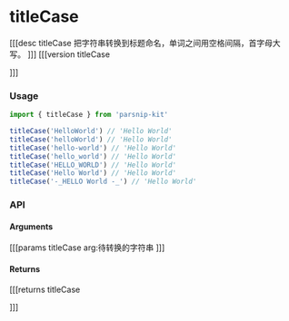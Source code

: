 # titleCase
[[[desc titleCase
把字符串转换到标题命名，单词之间用空格间隔，首字母大写。
]]]
[[[version titleCase
  
]]]
### Usage

```ts
import { titleCase } from 'parsnip-kit'

titleCase('HelloWorld') // 'Hello World'
titleCase('helloWorld') // 'Hello World'
titleCase('hello-world') // 'Hello World'
titleCase('hello_world') // 'Hello World'
titleCase('HELLO_WORLD') // 'Hello World'
titleCase('Hello World') // 'Hello World'
titleCase('-_HELLO World -_') // 'Hello World'
```


### API

#### Arguments
[[[params titleCase
arg:待转换的字符串
]]]
#### Returns
[[[returns titleCase

]]]